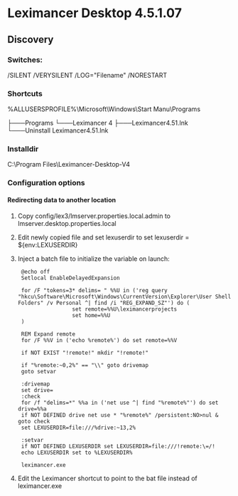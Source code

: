 Leximancer Desktop 4.5.1.07
===========================

Discovery
---------

### Switches:

/SILENT /VERYSILENT
/LOG="Filename"
/NORESTART

### Shortcuts

%ALLUSERSPROFILE%\Microsoft\Windows\Start Manu\Programs

├───Programs
    └───Leximancer 4
        ├───Leximancer4.51.lnk
        └───Uninstall Leximancer4.51.lnk

### Installdir

C:\Program Files\Leximancer-Desktop-V4

### Configuration options

#### Redirecting data to another location

1. Copy config/lex3/lmserver.properties.local.admin to lmserver.desktop.properties.local
2. Edit newly copied file and set lexuserdir  to set lexuserdir = ${env:LEXUSERDIR}
3. Inject a batch file to initialize the variable on launch:

        @echo off
        Setlocal EnableDelayedExpansion

        for /F "tokens=3* delims= " %%U in ('reg query "hkcu\Software\Microsoft\Windows\CurrentVersion\Explorer\User Shell Folders" /v Personal ^| find /i "REG_EXPAND_SZ"') do (
                        set remote=%%U\leximancerprojects
                        set home=%%U
        )

        REM Expand remote
        for /F %%V in ('echo %remote%') do set remote=%%V

        if NOT EXIST "!remote!" mkdir "!remote!"

        if "%remote:~0,2%" == "\\" goto drivemap
        goto setvar

        :drivemap
        set drive=
        :check
        for /f "delims=*" %%a in ('net use ^| find "%remote%"') do set drive=%%a
        if NOT DEFINED drive net use * "%remote%" /persistent:NO>nul & goto check
        set LEXUSERDIR=file:///%drive:~13,2%

        :setvar
        if NOT DEFINED LEXUSERDIR set LEXUSERDIR=file:///!remote:\=/!
        echo LEXUSERDIR set to %LEXUSERDIR%

        leximancer.exe

4. Edit the Leximancer shortcut to point to the bat file instead of leximancer.exe
